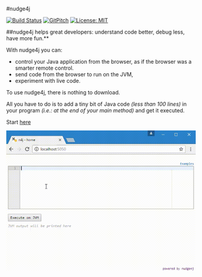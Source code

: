 #nudge4j

[![Build Status](https://travis-ci.org/lorenzoongithub/nudge4j.svg?branch=master)](https://travis-ci.org/lorenzoongithub/nudge4j)
[![GitPitch](https://gitpitch.com/assets/badge.svg)](https://gitpitch.com/lorenzoongithub/nudge4j/master?grs=github&t=white)
[![License: MIT](https://img.shields.io/badge/License-MIT-yellow.svg)](https://opensource.org/licenses/MIT)


##nudge4j helps great developers: understand code better, debug less, have more fun.**

With nudge4j you can: 
- control your Java application from the browser, as if the browser was a smarter remote control.
- send code from the browser to run on the JVM, 
- experiment with live code. 


To use nudge4j, there is nothing to download.

All you have to do is to add a tiny bit of Java code *(less than 100 lines)* in your program *(i.e.: at the end of your main method)* and get it executed.

Start <a href='https://lorenzoongithub.github.io/nudge4j/'>here</a>



<img src='n4j.in.action.gif' alt='nudge4j in action]' />

